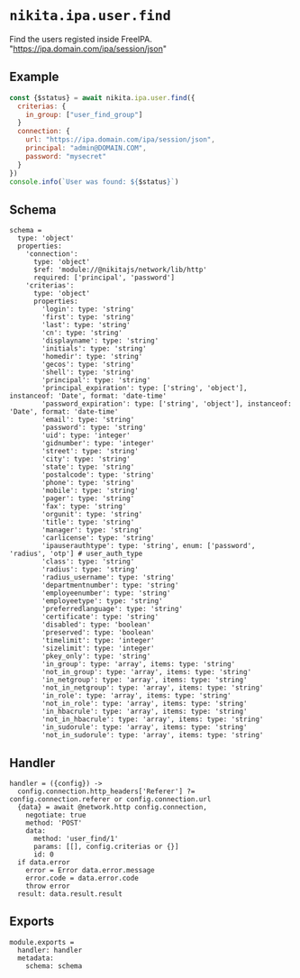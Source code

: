 
# `nikita.ipa.user.find`

Find the users registed inside FreeIPA. "https://ipa.domain.com/ipa/session/json"

## Example

```js
const {$status} = await nikita.ipa.user.find({
  criterias: {
    in_group: ["user_find_group"]
  }
  connection: {
    url: "https://ipa.domain.com/ipa/session/json",
    principal: "admin@DOMAIN.COM",
    password: "mysecret"
  }
})
console.info(`User was found: ${$status}`)
```

## Schema

    schema =
      type: 'object'
      properties:
        'connection':
          type: 'object'
          $ref: 'module://@nikitajs/network/lib/http'
          required: ['principal', 'password']
        'criterias':
          type: 'object'
          properties:
            'login': type: 'string'
            'first': type: 'string'
            'last': type: 'string'
            'cn': type: 'string'
            'displayname': type: 'string'
            'initials': type: 'string'
            'homedir': type: 'string'
            'gecos': type: 'string'
            'shell': type: 'string'
            'principal': type: 'string'
            'principal_expiration': type: ['string', 'object'], instanceof: 'Date', format: 'date-time'
            'password_expiration': type: ['string', 'object'], instanceof: 'Date', format: 'date-time'
            'email': type: 'string'
            'password': type: 'string'
            'uid': type: 'integer'
            'gidnumber': type: 'integer'
            'street': type: 'string'
            'city': type: 'string'
            'state': type: 'string'
            'postalcode': type: 'string'
            'phone': type: 'string'
            'mobile': type: 'string'
            'pager': type: 'string'
            'fax': type: 'string'
            'orgunit': type: 'string'
            'title': type: 'string'
            'manager': type: 'string'
            'carlicense': type: 'string'
            'ipauserauthtype': type: 'string', enum: ['password', 'radius', 'otp'] # user_auth_type
            'class': type: 'string'
            'radius': type: 'string'
            'radius_username': type: 'string'
            'departmentnumber': type: 'string'
            'employeenumber': type: 'string'
            'employeetype': type: 'string'
            'preferredlanguage': type: 'string'
            'certificate': type: 'string'
            'disabled': type: 'boolean'
            'preserved': type: 'boolean'
            'timelimit': type: 'integer'
            'sizelimit': type: 'integer'
            'pkey_only': type: 'string'
            'in_group': type: 'array', items: type: 'string'
            'not_in_group': type: 'array', items: type: 'string'
            'in_netgroup': type: 'array', items: type: 'string'
            'not_in_netgroup': type: 'array', items: type: 'string'
            'in_role': type: 'array', items: type: 'string'
            'not_in_role': type: 'array', items: type: 'string'
            'in_hbacrule': type: 'array', items: type: 'string'
            'not_in_hbacrule': type: 'array', items: type: 'string'
            'in_sudorule': type: 'array', items: type: 'string'
            'not_in_sudorule': type: 'array', items: type: 'string'

## Handler

    handler = ({config}) ->
      config.connection.http_headers['Referer'] ?= config.connection.referer or config.connection.url
      {data} = await @network.http config.connection,
        negotiate: true
        method: 'POST'
        data:
          method: 'user_find/1'
          params: [[], config.criterias or {}]
          id: 0
      if data.error
        error = Error data.error.message
        error.code = data.error.code
        throw error
      result: data.result.result

## Exports

    module.exports =
      handler: handler
      metadata:
        schema: schema
